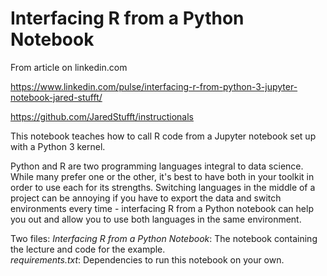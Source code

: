 # Interfacing R from a Python Notebook

From article on linkedin.com 

https://www.linkedin.com/pulse/interfacing-r-from-python-3-jupyter-notebook-jared-stufft/

https://github.com/JaredStufft/instructionals

This notebook teaches how to call R code from a Jupyter notebook set up with a Python 3 kernel.

Python and R are two programming languages integral to data science. While many prefer one or the other, it's best to have both in your toolkit in order to use each for its strengths. Switching languages in the middle of a project can be annoying if you have to export the data and switch environments every time - interfacing R from a Python notebook can help you out and allow you to use both languages in the same environment.

Two files:
*Interfacing R from a Python Notebook*: The notebook containing the lecture and code for the example.  
*requirements.txt*: Dependencies to run this notebook on your own.